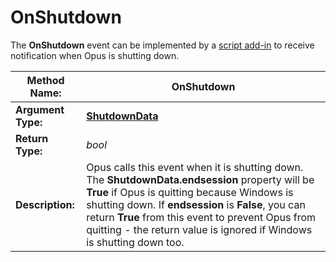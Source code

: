 # OnShutdown

The **OnShutdown** event can be implemented by a [script add-in](/Manual/scripting/script_add-ins/RAEDME.md) to receive notification when Opus is shutting down.

| **Method Name:** | OnShutdown |
| --- | --- |
| **Argument Type:** | **[ShutdownData](../scripting_objects/shutdowndata.md)** |
| **Return Type:** | *bool* |
| **Description:** | Opus calls this event when it is shutting down. The **ShutdownData.endsession** property will be **True** if Opus is quitting because Windows is shutting down. If **endsession** is **False**, you can return **True** from this event to prevent Opus from quitting - the return value is ignored if Windows is shutting down too. |

